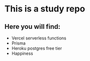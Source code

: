 # This is a study repo
## Here you will find:
- Vercel serverless functions
- Prisma
- Heroku postgres free tier
- Happiness